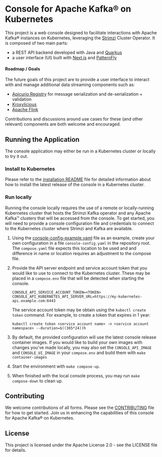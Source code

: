 # Console for Apache Kafka® on Kubernetes

This project is a web console designed to facilitate interactions with Apache Kafka® instances on Kubernetes, leveraging the [Strimzi](https://strimzi.io) Cluster Operator.
It is composed of two main parts:

- a REST API backend developed with Java and [Quarkus](https://quarkus.io/)
- a user interface (UI) built with [Next.js](https://nextjs.org/) and [PatternFly](https://patternfly.org)

#### Roadmap / Goals

The future goals of this project are to provide a user interface to interact with and manage additional data streaming components such as:

- [Apicurio Registry](https://www.apicur.io/registry/) for message serialization and de-serialization + validation
- [Kroxylicious](https://kroxylicious.io/)
- [Apache Flink](https://flink.apache.org/)

Contributions and discussions around use cases for these (and other relevant) components are both welcome and encouraged.

## Running the Application

The console application may either be run in a Kubernetes cluster or locally to try it out.

### Install to Kubernetes

Please refer to the [installation README](./install/README.md) file for detailed information about how to install the latest release of the console in a Kubernetes cluster.

### Run locally

Running the console locally requires the use of a remote or locally-running Kubernetes cluster that hosts the Strimzi Kafka operator
and any Apache Kafka™ clusters that will be accessed from the console. To get started, you will need to provide a console configuration
file and credentials to connect to the Kubernetes cluster where Strimzi and Kafka are available.

1. Using the [console-config-example.yaml](./console-config-example.yaml) file as an example, create your own configuration
   in a file `console-config.yaml` in the repository root. The `compose.yaml` file expects this location to be used and
   and difference in name or location requires an adjustment to the compose file.

2. Provide the API server endpoint and service account token that you would like to use to connect to the Kubernetes cluster. These
   may be placed in a `compose.env` file that will be detected when starting the console.
   ```
   CONSOLE_API_SERVICE_ACCOUNT_TOKEN=<TOKEN>
   CONSOLE_API_KUBERNETES_API_SERVER_URL=https://my-kubernetes-api.example.com:6443
   ```
   The service account token may be obtain using the `kubectl create token` command. For example, to create a token
   that expires in 1 year:
   ```shell
   kubectl create token <service account name> -n <service account namespace> --duration=$((365*24))h
   ```

3. By default, the provided configuration will use the latest console release container images. If you would like to
   build your own images with changes you've made locally, you may also set the `CONSOLE_API_IMAGE` and `CONSOLE_UI_IMAGE`
   in your `compose.env` and build them with `make container-images`

4. Start the environment with `make compose-up`.

5. When finished with the local console process, you may run `make compose-down` to clean up.

## Contributing

We welcome contributions of all forms. Please see the [CONTRIBUTING](./CONTRIBUTING.md) file for how to get started.
Join us in enhancing the capabilities of this console for Apache Kafka® on Kubernetes.

## License

This project is licensed under the Apache License 2.0 - see the LICENSE file for details.

